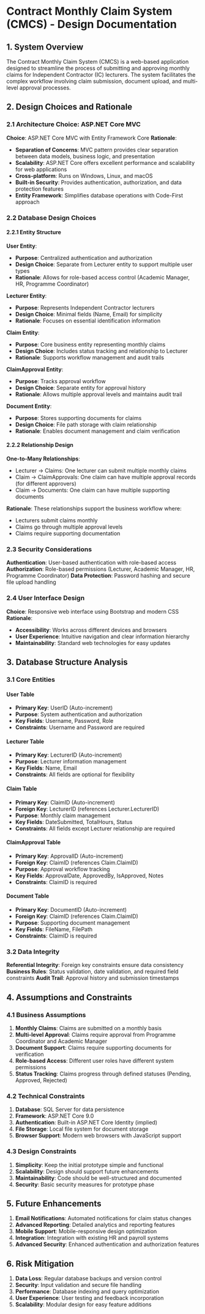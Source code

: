 # Contract Monthly Claim System (CMCS) - Design Documentation

## 1. System Overview

The Contract Monthly Claim System (CMCS) is a web-based application designed to streamline the process of submitting and approving monthly claims for Independent Contractor (IC) lecturers. The system facilitates the complex workflow involving claim submission, document upload, and multi-level approval processes.

## 2. Design Choices and Rationale

### 2.1 Architecture Choice: ASP.NET Core MVC

**Choice**: ASP.NET Core MVC with Entity Framework Core
**Rationale**:
- **Separation of Concerns**: MVC pattern provides clear separation between data models, business logic, and presentation
- **Scalability**: ASP.NET Core offers excellent performance and scalability for web applications
- **Cross-platform**: Runs on Windows, Linux, and macOS
- **Built-in Security**: Provides authentication, authorization, and data protection features
- **Entity Framework**: Simplifies database operations with Code-First approach

### 2.2 Database Design Choices

#### 2.2.1 Entity Structure

**User Entity**:
- **Purpose**: Centralized authentication and authorization
- **Design Choice**: Separate from Lecturer entity to support multiple user types
- **Rationale**: Allows for role-based access control (Academic Manager, HR, Programme Coordinator)

**Lecturer Entity**:
- **Purpose**: Represents Independent Contractor lecturers
- **Design Choice**: Minimal fields (Name, Email) for simplicity
- **Rationale**: Focuses on essential identification information

**Claim Entity**:
- **Purpose**: Core business entity representing monthly claims
- **Design Choice**: Includes status tracking and relationship to Lecturer
- **Rationale**: Supports workflow management and audit trails

**ClaimApproval Entity**:
- **Purpose**: Tracks approval workflow
- **Design Choice**: Separate entity for approval history
- **Rationale**: Allows multiple approval levels and maintains audit trail

**Document Entity**:
- **Purpose**: Stores supporting documents for claims
- **Design Choice**: File path storage with claim relationship
- **Rationale**: Enables document management and claim verification

#### 2.2.2 Relationship Design

**One-to-Many Relationships**:
- Lecturer → Claims: One lecturer can submit multiple monthly claims
- Claim → ClaimApprovals: One claim can have multiple approval records (for different approvers)
- Claim → Documents: One claim can have multiple supporting documents

**Rationale**: These relationships support the business workflow where:
- Lecturers submit claims monthly
- Claims go through multiple approval levels
- Claims require supporting documentation

### 2.3 Security Considerations

**Authentication**: User-based authentication with role-based access
**Authorization**: Role-based permissions (Lecturer, Academic Manager, HR, Programme Coordinator)
**Data Protection**: Password hashing and secure file upload handling

### 2.4 User Interface Design

**Choice**: Responsive web interface using Bootstrap and modern CSS
**Rationale**:
- **Accessibility**: Works across different devices and browsers
- **User Experience**: Intuitive navigation and clear information hierarchy
- **Maintainability**: Standard web technologies for easy updates

## 3. Database Structure Analysis

### 3.1 Core Entities

#### User Table
- **Primary Key**: UserID (Auto-increment)
- **Purpose**: System authentication and authorization
- **Key Fields**: Username, Password, Role
- **Constraints**: Username and Password are required

#### Lecturer Table
- **Primary Key**: LecturerID (Auto-increment)
- **Purpose**: Lecturer information management
- **Key Fields**: Name, Email
- **Constraints**: All fields are optional for flexibility

#### Claim Table
- **Primary Key**: ClaimID (Auto-increment)
- **Foreign Key**: LecturerID (references Lecturer.LecturerID)
- **Purpose**: Monthly claim management
- **Key Fields**: DateSubmitted, TotalHours, Status
- **Constraints**: All fields except Lecturer relationship are required

#### ClaimApproval Table
- **Primary Key**: ApprovalID (Auto-increment)
- **Foreign Key**: ClaimID (references Claim.ClaimID)
- **Purpose**: Approval workflow tracking
- **Key Fields**: ApprovalDate, ApprovedBy, IsApproved, Notes
- **Constraints**: ClaimID is required

#### Document Table
- **Primary Key**: DocumentID (Auto-increment)
- **Foreign Key**: ClaimID (references Claim.ClaimID)
- **Purpose**: Supporting document management
- **Key Fields**: FileName, FilePath
- **Constraints**: ClaimID is required

### 3.2 Data Integrity

**Referential Integrity**: Foreign key constraints ensure data consistency
**Business Rules**: Status validation, date validation, and required field constraints
**Audit Trail**: Approval history and submission timestamps

## 4. Assumptions and Constraints

### 4.1 Business Assumptions

1. **Monthly Claims**: Claims are submitted on a monthly basis
2. **Multi-level Approval**: Claims require approval from Programme Coordinator and Academic Manager
3. **Document Support**: Claims require supporting documents for verification
4. **Role-based Access**: Different user roles have different system permissions
5. **Status Tracking**: Claims progress through defined statuses (Pending, Approved, Rejected)

### 4.2 Technical Constraints

1. **Database**: SQL Server for data persistence
2. **Framework**: ASP.NET Core 9.0
3. **Authentication**: Built-in ASP.NET Core Identity (implied)
4. **File Storage**: Local file system for document storage
5. **Browser Support**: Modern web browsers with JavaScript support

### 4.3 Design Constraints

1. **Simplicity**: Keep the initial prototype simple and functional
2. **Scalability**: Design should support future enhancements
3. **Maintainability**: Code should be well-structured and documented
4. **Security**: Basic security measures for prototype phase

## 5. Future Enhancements

1. **Email Notifications**: Automated notifications for claim status changes
2. **Advanced Reporting**: Detailed analytics and reporting features
3. **Mobile Support**: Mobile-responsive design optimization
4. **Integration**: Integration with existing HR and payroll systems
5. **Advanced Security**: Enhanced authentication and authorization features

## 6. Risk Mitigation

1. **Data Loss**: Regular database backups and version control
2. **Security**: Input validation and secure file handling
3. **Performance**: Database indexing and query optimization
4. **User Experience**: User testing and feedback incorporation
5. **Scalability**: Modular design for easy feature additions
